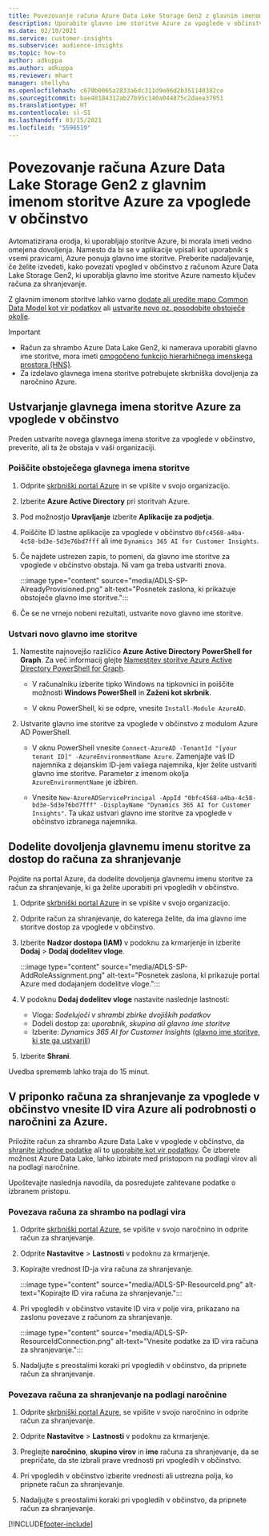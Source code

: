 ```yaml
---
title: Povezovanje računa Azure Data Lake Storage Gen2 z glavnim imenom storitve
description: Uporabite glavno ime storitve Azure za vpoglede v občinstvo, da se povežete z lastnim jezerom podatkov, ko ga priložite vpogledom v občinstvo.
ms.date: 02/10/2021
ms.service: customer-insights
ms.subservice: audience-insights
ms.topic: how-to
author: adkuppa
ms.author: adkuppa
ms.reviewer: mhart
manager: shellyha
ms.openlocfilehash: c670b0065a2833a6dc311d9e86d2b351140382ce
ms.sourcegitcommit: bae40184312ab27b95c140a044875c2daea37951
ms.translationtype: HT
ms.contentlocale: sl-SI
ms.lasthandoff: 03/15/2021
ms.locfileid: "5596519"
---
```

# <a name="connect-to-an-azure-data-lake-storage-gen2-account-with-an-azure-service-principal-for-audience-insights"></a>Povezovanje računa Azure Data Lake Storage Gen2 z glavnim imenom storitve Azure za vpoglede v občinstvo

Avtomatizirana orodja, ki uporabljajo storitve Azure, bi morala imeti vedno omejena dovoljenja. Namesto da bi se v aplikacije vpisali kot uporabnik s vsemi pravicami, Azure ponuja glavno ime storitve. Preberite nadaljevanje, če želite izvedeti, kako povezati vpogled v občinstvo z računom Azure Data Lake Storage Gen2, ki uporablja glavno ime storitve Azure namesto ključev računa za shranjevanje. 

Z glavnim imenom storitve lahko varno [dodate ali uredite mapo Common Data Model kot vir podatkov](connect-common-data-model.md) ali [ustvarite novo oz. posodobite obstoječe okolje](manage-environments.md#create-an-environment-in-an-existing-organization).

> [!IMPORTANT]
> - Račun za shrambo Azure Data Lake Gen2, ki namerava uporabiti glavno ime storitve, mora imeti [omogočeno funkcijo hierarhičnega imenskega prostora (HNS)](/azure/storage/blobs/data-lake-storage-namespace).
> - Za izdelavo glavnega imena storitve potrebujete skrbniška dovoljenja za naročnino Azure.

## <a name="create-azure-service-principal-for-audience-insights"></a>Ustvarjanje glavnega imena storitve Azure za vpoglede v občinstvo

Preden ustvarite novega glavnega imena storitve za vpoglede v občinstvo, preverite, ali ta že obstaja v vaši organizaciji.

### <a name="look-for-an-existing-service-principal"></a>Poiščite obstoječega glavnega imena storitve

1. Odprite [skrbniški portal Azure](https://portal.azure.com) in se vpišite v svojo organizacijo.

2. Izberite **Azure Active Directory** pri storitvah Azure.

3. Pod možnostjo **Upravljanje** izberite **Aplikacije za podjetja**.

4. Poiščite ID lastne aplikacije za vpoglede v občinstvo `0bfc4568-a4ba-4c58-bd3e-5d3e76bd7fff` ali ime `Dynamics 365 AI for Customer Insights`.

5. Če najdete ustrezen zapis, to pomeni, da glavno ime storitve za vpoglede v občinstvo obstaja. Ni vam ga treba ustvariti znova.
   
   :::image type="content" source="media/ADLS-SP-AlreadyProvisioned.png" alt-text="Posnetek zaslona, ki prikazuje obstoječe glavno ime storitve.":::
   
6. Če se ne vrnejo nobeni rezultati, ustvarite novo glavno ime storitve.

### <a name="create-a-new-service-principal"></a>Ustvari novo glavno ime storitve

1. Namestite najnovejšo različico **Azure Active Directory PowerShell for Graph**. Za več informacij glejte [Namestitev storitve Azure Active Directory PowerShell for Graph](/powershell/azure/active-directory/install-adv2).
   - V računalniku izberite tipko Windows na tipkovnici in poiščite možnosti **Windows PowerShell** in **Zaženi kot skrbnik**.
   
   - V oknu PowerShell, ki se odpre, vnesite `Install-Module AzureAD`.

2. Ustvarite glavno ime storitve za vpoglede v občinstvo z modulom Azure AD PowerShell.
   - V oknu PowerShell vnesite `Connect-AzureAD -TenantId "[your tenant ID]" -AzureEnvironmentName Azure`. Zamenjajte vaš ID najemnika z dejanskim ID-jem vašega najemnika, kjer želite ustvariti glavno ime storitve. Parameter z imenom okolja `AzureEnvironmentName` je izbiren.
  
   - Vnesite `New-AzureADServicePrincipal -AppId "0bfc4568-a4ba-4c58-bd3e-5d3e76bd7fff" -DisplayName "Dynamics 365 AI for Customer Insights"`. Ta ukaz ustvari glavno ime storitve za vpoglede v občinstvo izbranega najemnika.  

## <a name="grant-permissions-to-the-service-principal-to-access-the-storage-account"></a>Dodelite dovoljenja glavnemu imenu storitve za dostop do računa za shranjevanje

Pojdite na portal Azure, da dodelite dovoljenja glavnemu imenu storitve za račun za shranjevanje, ki ga želite uporabiti pri vpogledih v občinstvo.

1. Odprite [skrbniški portal Azure](https://portal.azure.com) in se vpišite v svojo organizacijo.

1. Odprite račun za shranjevanje, do katerega želite, da ima glavno ime storitve dostop za vpoglede v občinstvo.

1. Izberite **Nadzor dostopa (IAM)** v podoknu za krmarjenje in izberite **Dodaj** > **Dodaj dodelitev vloge**.
   
   :::image type="content" source="media/ADLS-SP-AddRoleAssignment.png" alt-text="Posnetek zaslona, ki prikazuje portal Azure med dodajanjem dodelitve vloge.":::
   
1. V podoknu **Dodaj dodelitev vloge** nastavite naslednje lastnosti:
   - Vloga: *Sodelujoči v shrambi zbirke dvojiških podatkov*
   - Dodeli dostop za: *uporabnik, skupina ali glavno ime storitve*
   - Izberite: *Dynamics 365 AI for Customer Insights* ([glavno ime storitve, ki ste ga ustvarili](#create-a-new-service-principal))

1.  Izberite **Shrani**.

Uvedba sprememb lahko traja do 15 minut.

## <a name="enter-the-azure-resource-id-or-the-azure-subscription-details-in-the-storage-account-attachment-to-audience-insights"></a>V priponko računa za shranjevanje za vpoglede v občinstvo vnesite ID vira Azure ali podrobnosti o naročnini za Azure.

Priložite račun za shrambo Azure Data Lake v vpoglede v občinstvo, da [shranite izhodne podatke](manage-environments.md) ali to [uporabite kot vir podatkov](connect-common-data-service-lake.md). Če izberete možnost Azure Data Lake, lahko izbirate med pristopom na podlagi virov ali na podlagi naročnine.

Upoštevajte naslednja navodila, da posredujete zahtevane podatke o izbranem pristopu.

### <a name="resource-based-storage-account-connection"></a>Povezava računa za shrambo na podlagi vira

1. Odprite [skrbniški portal Azure](https://portal.azure.com), se vpišite v svojo naročnino in odprite račun za shranjevanje.

1. Odprite **Nastavitve** > **Lastnosti** v podoknu za krmarjenje.

1. Kopirajte vrednost ID-ja vira računa za shranjevanje.

   :::image type="content" source="media/ADLS-SP-ResourceId.png" alt-text="Kopirajte ID vira računa za shranjevanje.":::

1. Pri vpogledih v občinstvo vstavite ID vira v polje vira, prikazano na zaslonu povezave z računom za shranjevanje.

   :::image type="content" source="media/ADLS-SP-ResourceIdConnection.png" alt-text="Vnesite podatke za ID vira računa za shranjevanje.":::   
   
1. Nadaljujte s preostalimi koraki pri vpogledih v občinstvo, da pripnete račun za shranjevanje.

### <a name="subscription-based-storage-account-connection"></a>Povezava računa za shranjevanje na podlagi naročnine

1. Odprite [skrbniški portal Azure](https://portal.azure.com), se vpišite v svojo naročnino in odprite račun za shranjevanje.

1. Odprite **Nastavitve** > **Lastnosti** v podoknu za krmarjenje.

1. Preglejte **naročnino**, **skupino virov** in **ime** računa za shranjevanje, da se prepričate, da ste izbrali prave vrednosti pri vpogledih v občinstvo.

1. Pri vpogledih v občinstvo izberite vrednosti ali ustrezna polja, ko pripnete račun za shranjevanje.
   
1. Nadaljujte s preostalimi koraki pri vpogledih v občinstvo, da pripnete račun za shranjevanje.


[!INCLUDE[footer-include](../includes/footer-banner.md)]